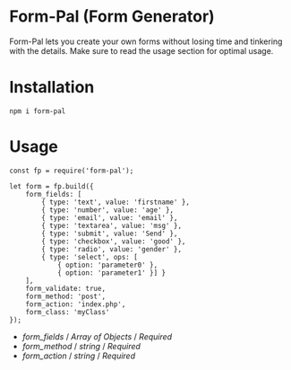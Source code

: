 # Form-Pal (Form Generator)

Form-Pal lets you create your own forms without losing time and tinkering with the details. 
Make sure to read the usage section for optimal usage.

# Installation

`npm i form-pal`

# Usage 
```
const fp = require('form-pal');

let form = fp.build({
    form_fields: [
        { type: 'text', value: 'firstname' },
        { type: 'number', value: 'age' },
        { type: 'email', value: 'email' },
        { type: 'textarea', value: 'msg' },
        { type: 'submit', value: 'Send' },
        { type: 'checkbox', value: 'good' },
        { type: 'radio', value: 'gender' },
        { type: 'select', ops: [
            { option: 'parameter0' }, 
            { option: 'parameter1' }] }
    ], 
    form_validate: true,
    form_method: 'post', 
    form_action: 'index.php', 
    form_class: 'myClass' 
});
```

* *form_fields* / *Array of Objects* / *Required*
* *form_method* / *string* / *Required*
* *form_action* / *string* / *Required*

